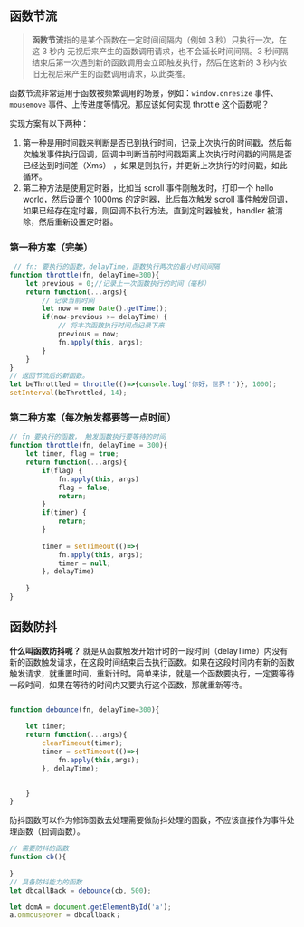 ## 函数节流
>**函数节流**指的是某个函数在一定时间间隔内（例如 3 秒）只执行一次，在这 3 秒内 无视后来产生的函数调用请求，也不会延长时间间隔。3 秒间隔结束后第一次遇到新的函数调用会立即触发执行，然后在这新的 3 秒内依旧无视后来产生的函数调用请求，以此类推。


函数节流非常适用于函数被频繁调用的场景，例如：`window.onresize` 事件、`mousemove` 事件、上传进度等情况。那应该如何实现 throttle 这个函数呢？

实现方案有以下两种：
1. 第一种是用时间戳来判断是否已到执行时间，记录上次执行的时间戳，然后每次触发事件执行回调，回调中判断当前时间戳距离上次执行时间戳的间隔是否已经达到时间差（Xms） ，如果是则执行，并更新上次执行的时间戳，如此循环。
2. 第二种方法是使用定时器，比如当 scroll 事件刚触发时，打印一个 hello world，然后设置个 1000ms 的定时器，此后每次触发 scroll 事件触发回调，如果已经存在定时器，则回调不执行方法，直到定时器触发，handler 被清除，然后重新设置定时器。


### 第一种方案（完美）

```javascript
 // fn: 要执行的函数，delayTime，函数执行两次的最小时间间隔
function throttle(fn, delayTime=300){
    let previous = 0;//记录上一次函数执行的时间（毫秒）
    return function(...args){
        // 记录当前时间
        let now = new Date().getTime();
        if(now-previous >= delayTime) {
            // 将本次函数执行时间点记录下来
            previous = now;
            fn.apply(this, args);
        }
    }
}
// 返回节流后的新函数。
let beThrottled = throttle(()=>{console.log('你好，世界！')}, 1000);
setInterval(beThrottled, 14);
```


### 第二种方案（每次触发都要等一点时间）

```javascript
// fn 要执行的函数， 触发函数执行要等待的时间
function throttle(fn, delayTime = 300){
    let timer, flag = true;
    return function(...args){
        if(flag) {
            fn.apply(this, args)
            flag = false;
            return;
        }
        if(timer) {
            return;
        }
        
        timer = setTimeout(()=>{
            fn.apply(this, args);
            timer = null;
        }, delayTime)
        
    }
}
```

## 函数防抖
**什么叫函数防抖呢？**
就是从函数触发开始计时的一段时间（delayTime）内没有新的函数触发请求，在这段时间结束后去执行函数。如果在这段时间内有新的函数触发请求，就重置时间，重新计时。简单来讲，就是一个函数要执行，一定要等待一段时间，如果在等待的时间内又要执行这个函数，那就重新等待。


```javascript

function debounce(fn, delayTime=300){
   
    let timer;
    return function(...args){
        clearTimeout(timer);
        timer = setTimeout(()=>{
            fn.apply(this,args);
        }, delayTime);
        

    }
}
```

防抖函数可以作为修饰函数去处理需要做防抖处理的函数，不应该直接作为事件处理函数（回调函数）。

```JavaScript
// 需要防抖的函数
function cb(){
    
}
// 具备防抖能力的函数
let dbcallBack = debounce(cb, 500);

let domA = document.getElementById('a');
a.onmouseover = dbcallback；
```

